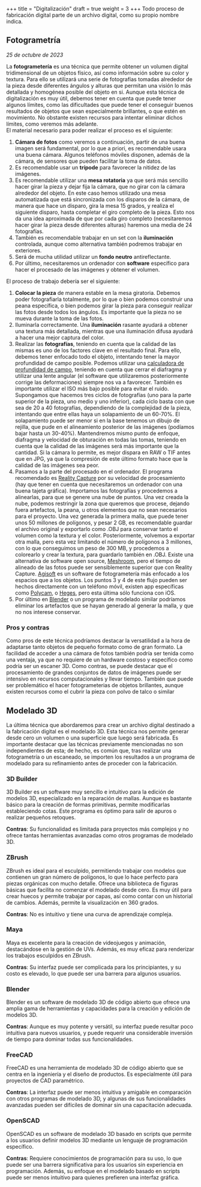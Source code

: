 +++
title = "Digitalización"
draft = true
weight = 3
+++
Todo proceso de fabricación digital parte de un archivo digital, como su propio nombre indica.

## Fotogrametría

*25 de octubre de 2023*

La **fotogrametería** es una técnica que permite obtener un volumen digital tridimensional de un objetos físico, así como información sobre su color y textura. Para ello se utilizará una serie de fotografías tomadas alrededor de la pieza desde diferentes ángulos y alturas que permitan una visión lo más detallada y homogénea posible del objeto en si. Aunque esta técnica de digitalización es muy útil, debemos tener en cuenta que puede tener algunos límites, como las dificultades que puede tener el conseguir buenos resultados de objetos que sean especialmente brillantes, o que estén en movimiento. No obstante existen recursos para intentar eliminar dichos límites, como veremos más adelante.  
El material necesario para poder realizar el proceso es el siguiente: 
1) **Cámara de fotos** como veremos a continuación, partir de una buena imagen será fundamental, por lo que a priori, es recomendable usara una buena cámara. Algunos teléfonos móviles disponen, además de la cámara, de sensores que pueden facilitar la toma de datos.
2) Es recomendable usar un **trípode** para favorecer la nitidez de las imágenes.
3) Es recomendable utilizar una **mesa rotatoria** ya que será más sencillo hacer girar la pieza y dejar fija la cámara, que no girar con la cámara alrededor del objeto. En este caso hemos utilizado una mesa automatizada que está sincronizada con los disparos de la cámara, de manera que hace un disparo, gira la mesa 15 grados, y realiza el siguiente disparo, hasta completar el giro completo de la pieza. Esto nos da una idea aproximada de que por cada giro completo (necesitaremos hacer girar la pieza desde diferentes alturas) haremos una media de 24 fotografías.
4) También es recomendable trabajar en un set con la **iluminación** controlada, aunque como alternativa también podremos trabajar en exteriores.
5) Será de mucha utilidad utilizar un **fondo neutro** antireflectante.
6) Por último, necesitaremos un ordenador con **software** específico para hacer el procesado de las imágenes y obtener el volumen.

El proceso de trabajo debería ser el siguiente: 
1) **Colocar la pieza** de manera estable en la mesa giratoria. Debemos poder fotografiarla totalmente, por lo que o bien podemos construir una peana específica, o bien podemos girar la pieza para conseguir realizar las fotos desde todos los ángulos. Es importante que la pieza no se mueva durante la toma de las fotos.
2) Iluminarla correctamente. Una **iluminación** rasante ayudará a obtener una textura más detallada, mientras que una iluminación difusa ayudará a hacer una mejor captura del color.
3) Realizar las **fotografías**, teniendo en cuenta que la calidad de las mismas es uno de los factores clave en el resultado final. Para ello, debemos tener enfocado todo el objeto, intentando tener la mayor profundidad de campo posible. Podemos utilizar una [calculadora de profundidad de campo](https://www.photopills.com/calculators/dof), teniendo en cuenta que cerrar el diafragma y utilizar una lente angular (el software que utilizaremos posteriormente corrige las deformaciones) siempre nos va a favorecer. También es importante utilizar el ISO más bajo posible para evitar el ruido. Supongamos que hacemos tres ciclos de fotografías (uno para la parte superior de la pieza, uno medio y uno inferior), cada ciclo basta con que sea de 20 a 40 fotografías, dependiendo de la complejidad de la pieza, intentando que entre ellas haya un solapamiento de un 60-70%. El solapamiento puede ser menor si en la base tenemos un dibujo de rejilla, que pude en el alineamiento posterior de las imágenes (podíamos bajar hasta un 30-40%). Mantendremos mismo punto de enfoque, diafragma y velocidad de obturación en todas las tomas, teniendo en cuenta que la calidad de las imágenes será más importante que la cantidad. Si la cámara lo permite, es mejor dispara en RAW o TIF antes que en JPG, ya que la compresión de este último formato hace que la calidad de las imágenes sea peor.
4) Pasamos a la parte del procesado en el ordenador. El programa recomendado es [Reality Capture](https://www.capturingreality.com/) por su velocidad de procesamiento (hay que tener en cuenta que necesitaremos un ordenador con una buena tajeta gráfica). Importamos las fotografías y procedemos a alinearlas, para que se genere una nube de puntos. Una vez creada la nube, podemos restringir la zona que queremos que procese, dejando fuera artefactos, la peana, u otros elementos que no sean necesarios para el proyecto. Una vez generada la primera malla, que puede tener unos 50 millones de polígonos, y pesar 2 GB, es recomendable guardar el archivo original y exportarlo como .OBJ para conservar tanto el volumen como la textura y el color. Posteriormente, volvemos a exportar otra malla, pero esta vez limitando el número de polígonos a 3 millones, con lo que conseguimos un peso de 300 MB, y procedemos a colorearlo y crear la textura, para guardarlo también en .OBJ. Existe una alternativa de software open source, [Meshroom](https://alicevision.org/#meshroom), pero el tiempo de alineado de las fotos puede ser sensiblemente superior que con Reality Capture. [Agisoft](https://www.agisoft.com/) es un software de fotogrametería más enfocado a los espacios  que a los objetos.
Los puntos 3 y 4 de este flujo pueden ser hechos directamente con un teléfono móvil, existen app específicas como [Polycam](https://poly.cam/), o [Heges](https://hege.sh/), pero esta última sólo funciona con iOS.
5) Por último en [Blender](https://www.blender.org/) o un programa de modelado similar podríamos eliminar los artefactos que se hayan generado  al generar la malla, y que no nos interese conservar.

### Pros y contras
Como pros de este técnica podríamos destacar la versatilidad a la hora de adaptarse tanto objetos de pequeño formato como de gran formato. La facilidad de acceder a una cámara de fotos también podría ser tenida como una ventaja, ya que no requiere de un hardware costoso y específico como podría ser un escaner 3D. Como contras, se puede destacar que el procesamiento de grandes conjuntos de datos de imágenes puede ser intensivo en recursos computacionales y llevar tiempo. También que puede ser problemático el hacer fotogrameterias de objetos brillantes, aunque existen recursos como el cubrir la pieza con polvo de talco o similar 

## Modelado 3D

La última técnica que abordaremos para crear un archivo digital destinado a la fabricación digital es el modelado 3D. Esta técnica nos permite generar desde cero un volumen o una superficie que luego será fabricada. Es importante destacar que las técnicas previamente mencionadas no son independientes de esta; de hecho, es común que, tras realizar una fotogrametría o un escaneado, se importen los resultados a un programa de modelado para su refinamiento antes de proceder con la fabricación.

### 3D Builder
3D Builder es un software muy sencillo e intuitivo para la edición de modelos 3D, especializado en la reparación de mallas. Aunque es bastante básico para la creación de formas primitivas, permite modificarlas estableciendo cotas. Este programa es óptimo para salir de apuros o realizar pequeños retoques.

**Contras**: Su funcionalidad es limitada para proyectos más complejos y no ofrece tantas herramientas avanzadas como otros programas de modelado 3D.

### ZBrush
ZBrush es ideal para el esculpido, permitiendo trabajar con modelos que contienen un gran número de polígonos, lo que lo hace perfecto para piezas orgánicas con mucho detalle. Ofrece una biblioteca de figuras básicas que facilita no comenzar el modelado desde cero. Es muy útil para crear huecos y permite trabajar por capas, así como contar con un historial de cambios. Además, permite la visualización en 360 grados.

**Contras**: No es intuitivo y tiene una curva de aprendizaje compleja.

### Maya
Maya es excelente para la creación de videojuegos y animación, destacándose en la gestión de UVs. Además, es muy eficaz para renderizar los trabajos esculpidos en ZBrush.

**Contras**: Su interfaz puede ser complicada para los principiantes, y su costo es elevado, lo que puede ser una barrera para algunos usuarios.

### Blender
Blender es un software de modelado 3D de código abierto que ofrece una amplia gama de herramientas y capacidades para la creación y edición de modelos 3D.

**Contras**: Aunque es muy potente y versátil, su interfaz puede resultar poco intuitiva para nuevos usuarios, y puede requerir una considerable inversión de tiempo para dominar todas sus funcionalidades.

### FreeCAD
FreeCAD es una herramienta de modelado 3D de código abierto que se centra en la ingeniería y el diseño de productos. Es especialmente útil para proyectos de CAD paramétrico.

**Contras**: La interfaz puede ser menos intuitiva y amigable en comparación con otros programas de modelado 3D, y algunas de sus funcionalidades avanzadas pueden ser difíciles de dominar sin una capacitación adecuada.

### OpenSCAD
OpenSCAD es un software de modelado 3D basado en scripts que permite a los usuarios definir modelos 3D mediante un lenguaje de programación específico.

**Contras**: Requiere conocimientos de programación para su uso, lo que puede ser una barrera significativa para los usuarios sin experiencia en programación. Además, su enfoque en el modelado basado en scripts puede ser menos intuitivo para quienes prefieren una interfaz gráfica.

